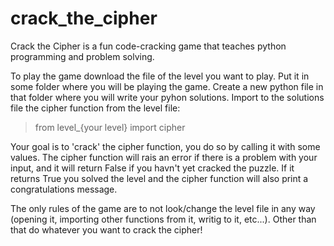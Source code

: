 # crack_the_cipher

Crack the Cipher is a fun code-cracking game that teaches python programming and problem solving.

To play the game download the file of the level you want to play. Put it in some folder where you will be playing the game. Create a new python file in that folder where you will write your pyhon solutions. Import to the solutions file the cipher function from the level file:

> from level_{your level} import cipher

Your goal is to 'crack' the cipher function, you do so by calling it with some values. The cipher function will rais an error if there is a problem with your input, and it will return False if you havn't yet cracked the puzzle. If it returns True you solved the level and the cipher function will also print a congratulations message.

The only rules of the game are to not look/change the level file in any way (opening it, importing other functions from it, writig to it, etc...). Other than that do whatever you want to crack the cipher!
